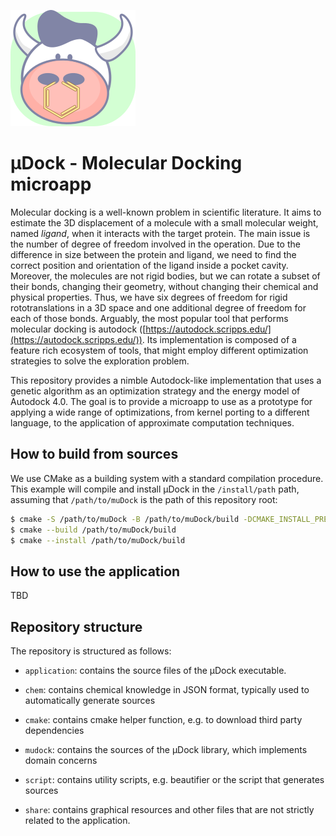 ![muDock_icon](share/icon_200_186.png)
# µDock - Molecular Docking microapp

Molecular docking is a well-known problem in scientific literature.
It aims to estimate the 3D displacement of a molecule with a small molecular weight, named *ligand*, when it interacts with the target protein.
The main issue is the number of degree of freedom involved in the operation.
Due to the difference in size between the protein and ligand, we need to find the correct position and orientation of the ligand inside a pocket cavity.
Moreover, the molecules are not rigid bodies, but we can rotate a subset of their bonds, changing their geometry, without changing their chemical and physical properties.
Thus, we have six degrees of freedom for rigid rototranslations in a 3D space and one additional degree of freedom for each of those bonds.
Arguably, the most popular tool that performs molecular docking is autodock ([https://autodock.scripps.edu/](https://autodock.scripps.edu/)).
Its implementation is composed of a feature rich ecosystem of tools, that might employ different optimization strategies to solve the exploration problem.


This repository provides a nimble Autodock-like implementation that uses a genetic algorithm as an optimization strategy and the energy model of Autodock 4.0.
The goal is to provide a microapp to use as a prototype for applying a wide range of optimizations, from kernel porting to a different language, to the application of approximate computation techniques.

## How to build from sources

We use CMake as a building system with a standard compilation procedure.
This example will compile and install µDock in the `/install/path` path, assuming that `/path/to/muDock` is the path of this repository root:

```bash
$ cmake -S /path/to/muDock -B /path/to/muDock/build -DCMAKE_INSTALL_PREFIX=/install/path
$ cmake --build /path/to/muDock/build
$ cmake --install /path/to/muDock/build
```

## How to use the application

TBD

## Repository structure

The repository is structured as follows:

- `application`: contains the source files of the µDock executable.

- `chem`: contains chemical knowledge in JSON format, typically used to automatically generate sources

- `cmake`: contains cmake helper function, e.g. to download third party dependencies

- `mudock`: contains the sources of the µDock library, which implements domain concerns

- `script`: contains utility scripts, e.g. beautifier or the script that generates sources

- `share`: contains graphical resources and other files that are not strictly related to the application.
